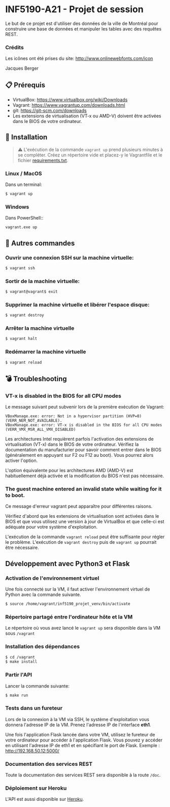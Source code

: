 # INF5190-A21 - Projet de session

Le but de ce projet est d'utiliser des données de la ville de Montréal pour construire une base de données et manipuler les tables avec des requêtes REST.

### Crédits

Les icônes ont été prises du site: http://www.onlinewebfonts.com/icon

Jacques Berger

## :clipboard: Prérequis

- VirtualBox: https://www.virtualbox.org/wiki/Downloads
- Vagrant: https://www.vagrantup.com/downloads.html
- git: https://git-scm.com/downloads
- Les extensions de virtualisation (VT-x ou AMD-V) doivent être activées dans le BIOS de votre ordinateur.


## :wrench: Installation

> :warning: L'exécution de la commande `vagrant up` prend plusieurs minutes à se compléter. Créez un répertoire vide et placez-y le Vagrantfile et le fichier [requirements.txt](requirements.txt).

### Linux / MacOS

Dans un terminal:

```bash
$ vagrant up
```

### Windows

Dans PowerShell::

```bash
vagrant.exe up
```

## :shell: Autres commandes

### Ouvrir une connexion SSH sur la machine virtuelle:

```bash
$ vagrant ssh
```

### Sortir de la machine virtuelle:

```bash
$ vagrant@vagrant$ exit
```

### Supprimer la machine virtuelle et libérer l'espace disque:

```bash
$ vagrant destroy
```
### Arrêter la machine virtuelle

```bash
$ vagrant halt
```

### Redémarrer la machine virtuelle

```bash
$ vagrant reload
```

## :bomb: Troubleshooting

### VT-x is disabled in the BIOS for all CPU modes

Le message suivant peut subvenir lors de la première exécution de Vagrant:

    VBoxManage.exe: error: Not in a hypervisor partition (HVP=0) (VERR_NEM_NOT_AVAILABLE).
    VBoxManage.exe: error: VT-x is disabled in the BIOS for all CPU modes (VERR_VMX_MSR_ALL_VMX_DISABLED)

Les architectures Intel requièrent parfois l'activation des extensions de virtualisation (VT-x) dans le BIOS de votre ordinateur. Vérifiez la documentation du manufacturier pour savoir comment entrer dans le BIOS (généralement en appuyant sur F2 ou F12 au boot). Vous pourrez alors activer l'option.

L'option équivalente pour les architectures AMD (AMD-V) est habituellement déjà activée et la modification du BIOS n'est pas nécessaire.


### The guest machine entered an invalid state while waiting for it to boot.

Ce message d'erreur vagrant peut apparaître pour différentes raisons.

Vérifiez d'abord que les extensions de virtualisation sont activées dans le BIOS et que vous utilisez une version à jour de VirtualBox et que celle-ci est adéquate pour votre système d'exploitation.

L'exécution de la commande `vagrant reload` peut être suffisante pour régler le problème. L'exécution de `vagrant destroy` puis de `vagrant up` pourrait être nécessaire.


## Développement avec Python3 et Flask

### Activation de l'environnement virtuel

Une fois connecté sur la VM, il faut activer l'environnement virtuel de Python avec la commande suivante.

```bash
$ source /home/vagrant/inf5190_projet_venv/bin/activate
```

### Répertoire partagé entre l'ordinateur hôte et la VM

Le répertoire où vous avez lancé le `vagrant up` sera disponible dans la VM sous `/vagrant`

### Installation des dépendances

```bash
$ cd /vagrant
$ make install
```

### Partir l'API

Lancer la commande suivante:

```bash
$ make run
```

### Tests dans un fureteur

Lors de la connexion à la VM via SSH, le système d'exploitation vous donnera
l'adresse IP de la VM. Prenez l'adresse IP de l'interface **eth1**.

Une fois l'application Flask lancée dans votre VM, utilisez le fureteur de votre ordinateur pour accéder à l'application Flask. Vous pouvez y accéder en utilisant l'adresse IP de eth1 et en spécifiant le port de Flask.
Exemple : http://192.168.50.12:5000/

### Documentation des services REST

Toute la documentation des services REST sera disponible à la route `/doc`.

### Déploiement sur Heroku

L'API est aussi disponible sur [Heroku](https://inf5190-projet-berp01039907.herokuapp.com).
